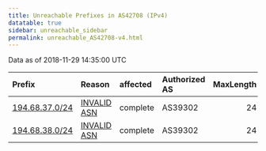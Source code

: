 ```yaml
---
title: Unreachable Prefixes in AS42708 (IPv4)
datatable: true
sidebar: unreachable_sidebar
permalink: unreachable_AS42708-v4.html
---
```


Data as of 2018-11-29 14:35:00 UTC


<div class="datatable-begin"></div>

| Prefix                                                 | Reason                                                                                                | affected   | Authorized AS   |   MaxLength | Anchor                                         |   unreachable /24s |
|:-------------------------------------------------------|:------------------------------------------------------------------------------------------------------|:-----------|:----------------|------------:|:-----------------------------------------------|-------------------:|
| [194.68.37.0/24](https://stat.ripe.net/194.68.37.0/24) | [INVALID ASN](https://rpki-validator.ripe.net/announcement-preview?asn=AS42708&prefix=194.68.37.0/24) | complete   | AS39302         |          24 | [RIPE](unreachable_RIPE_NCC_RPKI_Root-v4.html) |                  1 |
| [194.68.38.0/24](https://stat.ripe.net/194.68.38.0/24) | [INVALID ASN](https://rpki-validator.ripe.net/announcement-preview?asn=AS42708&prefix=194.68.38.0/24) | complete   | AS39302         |          24 | [RIPE](unreachable_RIPE_NCC_RPKI_Root-v4.html) |                  1 |

<div class="datatable-end"></div>